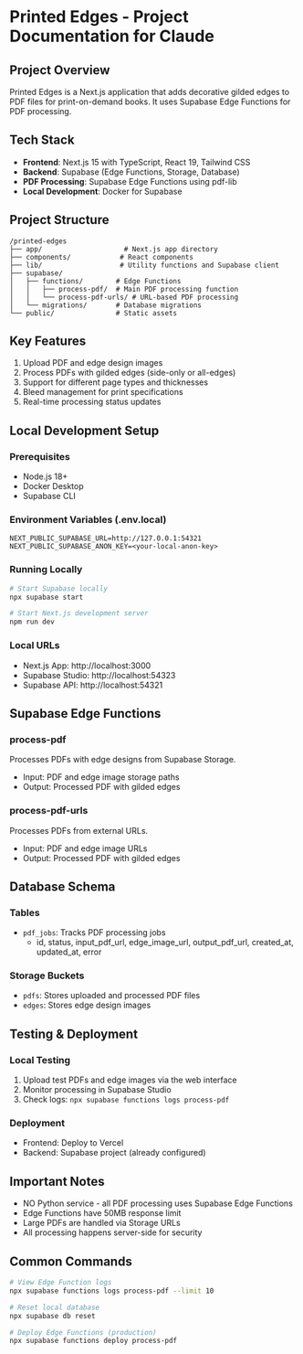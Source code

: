 # Printed Edges - Project Documentation for Claude

## Project Overview
Printed Edges is a Next.js application that adds decorative gilded edges to PDF files for print-on-demand books. It uses Supabase Edge Functions for PDF processing.

## Tech Stack
- **Frontend**: Next.js 15 with TypeScript, React 19, Tailwind CSS
- **Backend**: Supabase (Edge Functions, Storage, Database)
- **PDF Processing**: Supabase Edge Functions using pdf-lib
- **Local Development**: Docker for Supabase

## Project Structure
```
/printed-edges
├── app/                    # Next.js app directory
├── components/            # React components
├── lib/                   # Utility functions and Supabase client
├── supabase/
│   ├── functions/        # Edge Functions
│   │   ├── process-pdf/  # Main PDF processing function
│   │   └── process-pdf-urls/ # URL-based PDF processing
│   └── migrations/       # Database migrations
└── public/               # Static assets
```

## Key Features
1. Upload PDF and edge design images
2. Process PDFs with gilded edges (side-only or all-edges)
3. Support for different page types and thicknesses
4. Bleed management for print specifications
5. Real-time processing status updates

## Local Development Setup

### Prerequisites
- Node.js 18+
- Docker Desktop
- Supabase CLI

### Environment Variables (.env.local)
```
NEXT_PUBLIC_SUPABASE_URL=http://127.0.0.1:54321
NEXT_PUBLIC_SUPABASE_ANON_KEY=<your-local-anon-key>
```

### Running Locally
```bash
# Start Supabase locally
npx supabase start

# Start Next.js development server
npm run dev
```

### Local URLs
- Next.js App: http://localhost:3000
- Supabase Studio: http://localhost:54323
- Supabase API: http://localhost:54321

## Supabase Edge Functions

### process-pdf
Processes PDFs with edge designs from Supabase Storage.
- Input: PDF and edge image storage paths
- Output: Processed PDF with gilded edges

### process-pdf-urls
Processes PDFs from external URLs.
- Input: PDF and edge image URLs
- Output: Processed PDF with gilded edges

## Database Schema

### Tables
- `pdf_jobs`: Tracks PDF processing jobs
  - id, status, input_pdf_url, edge_image_url, output_pdf_url, created_at, updated_at, error

### Storage Buckets
- `pdfs`: Stores uploaded and processed PDF files
- `edges`: Stores edge design images

## Testing & Deployment

### Local Testing
1. Upload test PDFs and edge images via the web interface
2. Monitor processing in Supabase Studio
3. Check logs: `npx supabase functions logs process-pdf`

### Deployment
- Frontend: Deploy to Vercel
- Backend: Supabase project (already configured)

## Important Notes
- NO Python service - all PDF processing uses Supabase Edge Functions
- Edge Functions have 50MB response limit
- Large PDFs are handled via Storage URLs
- All processing happens server-side for security

## Common Commands
```bash
# View Edge Function logs
npx supabase functions logs process-pdf --limit 10

# Reset local database
npx supabase db reset

# Deploy Edge Functions (production)
npx supabase functions deploy process-pdf
```